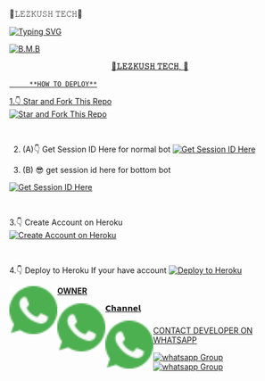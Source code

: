 🙋𝙻𝙴𝚉𝙺𝚄𝚂𝙷 𝚃𝙴𝙲𝙷🙋

<a href="https://git.io/typing-svg"><img src="https://readme-typing-svg.demolab.com?font=Black+Ops+One&size=50&pause=1000&color=1BAFBAFF&center=true&width=910&height=100&lines=THANKS FOR YOUR +SUPPORT-DONT; FORGET+TO+FORK+MYrepo;CREATED+BY+𝙻𝙴𝚉𝙺𝚄𝚂𝙷 𝚃𝙴𝙲𝙷;RELEASED+25.9.2024" alt="Typing SVG" /></a>



</p>
 
 <a href="https://whatsapp.com/channel/0029VavrEpMGk1FwLHTpXZ39">
 <img alt="B.M.B " height="300" src="https://files.catbox.moe/o2pgsf.jpg".

</h1> 
<p align="center">🙋<b>𝙻𝙴𝚉𝙺𝚄𝚂𝙷 𝚃𝙴𝙲𝙷</b>, 🙋 </p>

</p>
  <p align="center">










         **HOW TO DEPLOY**
1.👇 Star and Fork This Repo  
[![Star and Fork This Repo](https://img.shields.io/static/v1?label=Star%20%26%20Fork%20This%20Repo&message=GitHub&color=181717&style=for-the-badge&logo=github&logoColor=white)](https://github.com/bmb200/B.M.B_TZ/fork)  

<br>

2. (A)👇 Get Session ID Here for normal bot
[![Get Session ID Here](https://img.shields.io/static/v1?label=Session%20ID&message=Generate&color=FF4500&style=for-the-badge&logo=firefox&logoColor=white)](https://b-m-b-session-id-ei1v.onrender.com) 

 
 2. (B) 😎 get session id here for bottom bot
 
 
[![Get Session ID Here](https://img.shields.io/static/v1?label=Session%20ID&message=Generate&color=FF4500&style=for-the-badge&logo=firefox&logoColor=white)](https://b-m-b-session-id-ei1v.onrender.com) 

 
 
 
 
 
<br>

3.👇 Create Account on Heroku  
[![Create Account on Heroku](https://img.shields.io/static/v1?label=Create%20Account&message=Heroku&color=430098&style=for-the-badge&logo=heroku&logoColor=white)](https://heroku.com)  

<br>

4.👇 Deploy to Heroku If your have account
[![Deploy to Heroku](https://img.shields.io/static/v1?label=Deploy%20to&message=Heroku&color=430098&style=for-the-badge&logo=heroku&logoColor=white)](https://github.com/bmb-private/-)  

<a href="https://wa.me/96878856800">
    <img align="left" alt="SIEGRIN | Whastapp" width="86px" src="https://raw.githubusercontent.com/PikaBotz/My_Personal_Space/main/Images/AnyaBot_pics/Anya_v2/Whatsapp.svg" />



**OWNER**
<p align="centre">
  <a href="https://wa.me/96878856800">
    <img align="left" alt="SIEGRIN | Whastapp" width="86px" src="https://raw.githubusercontent.com/PikaBotz/My_Personal_Space/main/Images/AnyaBot_pics/Anya_v2/Whatsapp.svg" />


**𝗖𝗵𝗮𝗻𝗻𝗲𝗹**
<p align="centre">
  <a href="https://whatsapp.com/channel/0029VavrEpMGk1FwLHTpXZ39">
    <img align="left" alt="SIEGRIN | Whastapp" width="86px" src="https://raw.githubusercontent.com/PikaBotz/My_Personal_Space/main/Images/AnyaBot_pics/Anya_v2/Whatsapp.svg" />

   ###

CONTACT DEVELOPER ON WHATSAPP 

<a href="https://wa.me/96878856800" target="_blank">
    <img alt="whatsapp Group" src="https://img.shields.io/badge/𝙻𝙴𝚉𝙺𝚄𝚂𝙷 𝚃𝙴𝙲𝙷 contact -25D366?style=for-the-badge&logo=whatsapp&logoColor=white" />


  
 
<a href="https://whatsapp.com/channel/0029VavrEpMGk1FwLHTpXZ39" target="_blank">
    <img alt="whatsapp Group" src="https://img.shields.io/badge/ 𝙻𝙴𝚉𝙺𝚄𝚂𝙷 𝚃𝙴𝙲𝙷 CHANNEL -25D366?style=for-the-badge&logo=whatsapp&logoColor=white" />
